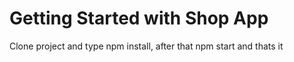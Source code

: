 # Getting Started with Shop App

Clone project and type npm install, after that npm start and thats it
